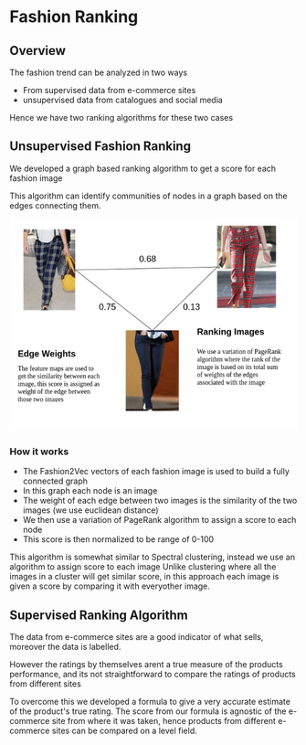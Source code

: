 # Fashion Ranking 


## Overview

The fashion trend can be analyzed in two ways
- From supervised data from e-commerce sites
- unsupervised data from catalogues and social media

Hence we have two ranking algorithms for these two cases

##  Unsupervised Fashion Ranking

We developed a graph based ranking algorithm to get a score for each fashion image

This algorithm can identify communities of nodes in a graph based on the edges connecting them.


!["Ranking"](images/ranking.png)
### How it works

- The Fashion2Vec vectors of each fashion image is used to build a fully connected graph
- In this graph each node is an image
- The weight of each edge between two images is the similarity of the two images (we use euclidean distance)
- We then use a variation of PageRank algorithm to assign a score to each node
- This score is then normalized to be range of 0-100

This algorithm is somewhat similar to Spectral clustering, instead we use an algorithm to assign score to each image
Unlike clustering where all the images in a cluster will get similar score, in this approach each image is given a score by comparing it
with everyother image.

## Supervised Ranking Algorithm

The data from e-commerce sites are a good indicator of what sells, moreover the data is labelled.

However the ratings by themselves arent a true measure of the products performance, and its not straightforward to compare the ratings of products from different sites

To overcome this we developed a formula to give a very accurate estimate of the product's true rating.
The score from our formula is agnostic of the e-commerce site from where it was taken, hence products from different e-commerce sites can 
be compared on a level field.

